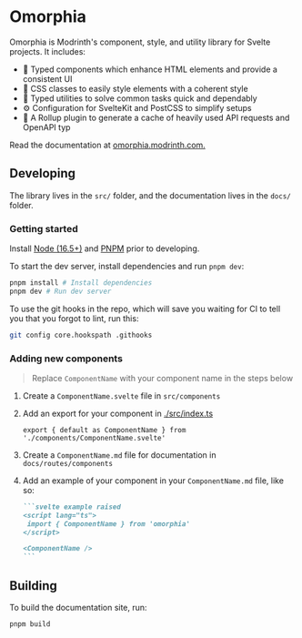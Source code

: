 # Omorphia

Omorphia is Modrinth's component, style, and utility library for Svelte projects. It includes:

- 🧩 Typed components which enhance HTML elements and provide a consistent UI
- 🎨 CSS classes to easily style elements with a coherent style
- 🧰 Typed utilities to solve common tasks quick and dependably
- ⚙️ Configuration for SvelteKit and PostCSS to simplify setups
- 🚚 A Rollup plugin to generate a cache of heavily used API requests and OpenAPI typ

Read the documentation at [omorphia.modrinth.com.](https://omorphia.modrinth.com)

## Developing

The library lives in the `src/` folder, and the documentation lives in the `docs/` folder.

### Getting started

Install [Node (16.5+)](https://docs.volta.sh/guide/getting-started) and [PNPM](https://pnpm.io/installation) prior to developing.

To start the dev server, install dependencies and run `pnpm dev`:

```bash
pnpm install # Install dependencies
pnpm dev # Run dev server
```

To use the git hooks in the repo, which will save you waiting for CI to tell you that you forgot to lint, run this:

```bash
git config core.hookspath .githooks
```

### Adding new components

> Replace `ComponentName` with your component name in the steps below

1. Create a `ComponentName.svelte` file in `src/components`
2. Add an export for your component in [./src/index.ts](./src/index.ts)
   ```
   export { default as ComponentName } from './components/ComponentName.svelte'
   ```
3. Create a `ComponentName.md` file for documentation in `docs/routes/components`
4. Add an example of your component in your `ComponentName.md` file, like so:

   ````md
   ```svelte example raised
   <script lang="ts">
   	import { ComponentName } from 'omorphia'
   </script>

   <ComponentName />
   ```
   ````

## Building

To build the documentation site, run:

```bash
pnpm build
```
